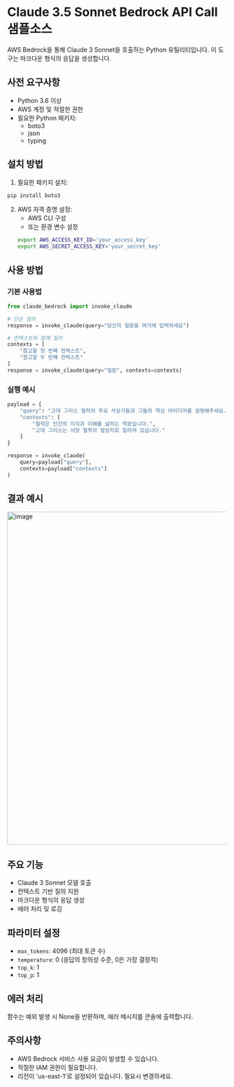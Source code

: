 # Claude 3.5 Sonnet Bedrock API Call 샘플소스

AWS Bedrock을 통해 Claude 3 Sonnet을 호출하는 Python 유틸리티입니다. 이 도구는 마크다운 형식의 응답을 생성합니다.

## 사전 요구사항

- Python 3.6 이상
- AWS 계정 및 적절한 권한
- 필요한 Python 패키지:
  - boto3
  - json
  - typing

## 설치 방법

1. 필요한 패키지 설치:
```bash
pip install boto3
```

2. AWS 자격 증명 설정:
   - AWS CLI 구성
   - 또는 환경 변수 설정
   ```bash
   export AWS_ACCESS_KEY_ID='your_access_key'
   export AWS_SECRET_ACCESS_KEY='your_secret_key'
   ```

## 사용 방법

### 기본 사용법

```python
from claude_bedrock import invoke_claude

# 단순 질의
response = invoke_claude(query="당신의 질문을 여기에 입력하세요")

# 컨텍스트와 함께 질의
contexts = [
    "참고할 첫 번째 컨텍스트",
    "참고할 두 번째 컨텍스트"
]
response = invoke_claude(query="질문", contexts=contexts)
```

### 실행 예시

```python
payload = {
    "query": "고대 그리스 철학의 주요 사상가들과 그들의 핵심 아이디어를 설명해주세요.",
    "contexts": [
        "철학은 인간의 지식과 이해를 넓히는 학문입니다.",
        "고대 그리스는 서양 철학의 발상지로 알려져 있습니다."
    ]
}

response = invoke_claude(
    query=payload["query"],
    contexts=payload["contexts"]
)
```

## 결과 예시

<img width="765" alt="image" src="https://github.com/user-attachments/assets/f1f28e94-5a15-4f03-90af-38043dca9dfb">


## 주요 기능

- Claude 3 Sonnet 모델 호출
- 컨텍스트 기반 질의 지원
- 마크다운 형식의 응답 생성
- 에러 처리 및 로깅

## 파라미터 설정

- `max_tokens`: 4096 (최대 토큰 수)
- `temperature`: 0 (응답의 창의성 수준, 0은 가장 결정적)
- `top_k`: 1
- `top_p`: 1

## 에러 처리

함수는 예외 발생 시 None을 반환하며, 에러 메시지를 콘솔에 출력합니다.

## 주의사항

- AWS Bedrock 서비스 사용 요금이 발생할 수 있습니다.
- 적절한 IAM 권한이 필요합니다.
- 리전이 'us-east-1'로 설정되어 있습니다. 필요시 변경하세요.



